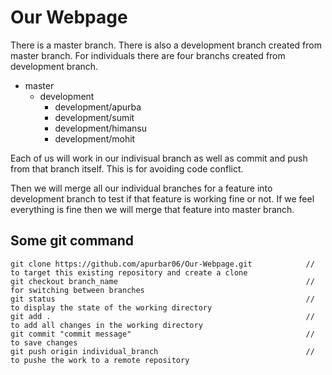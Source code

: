 # Our Webpage

There is a master branch. There is also a development branch created from master branch. For individuals there are four branchs created from development branch.

 - master
   - development
     - development/apurba
     - development/sumit
     - development/himansu
     - development/mohit
     
Each of us will work in our indivisual branch as well as commit and push from that branch itself. This is for avoiding code conflict.

Then we will merge all our individual branches for a feature into development branch to test if that feature is working fine or not. If we feel everything is fine then we will merge that feature into master branch.
     

## Some git command

```git
git clone https://github.com/apurbar06/Our-Webpage.git            // to target this existing repository and create a clone
git checkout branch_name                                          // for switching between branches
git status                                                        // to display the state of the working directory
git add .                                                         // to add all changes in the working directory
git commit "commit message"                                       // to save changes
git push origin individual_branch                                 // to pushe the work to a remote repository
```
